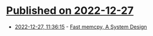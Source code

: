 # [Published on 2022-12-27](index.md)

* [2022-12-27, 11:36:15](https://lobste.rs/s/0m5odt/fast_memcpy_system_design) - [Fast memcpy, A System Design](https://www.sigarch.org/fast-memcpy-a-system-design/)
